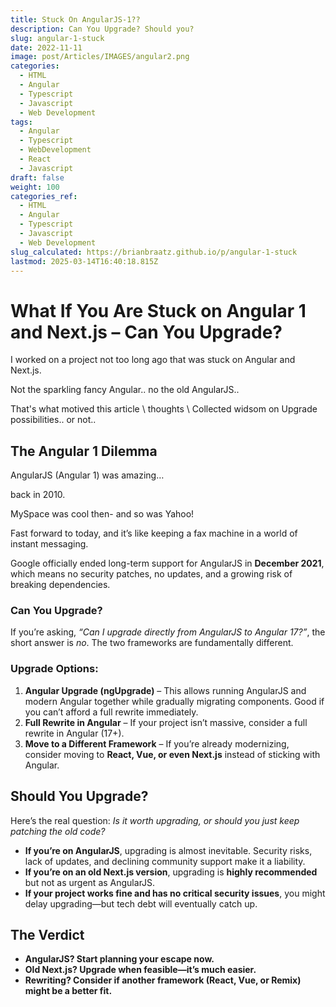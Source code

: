 ```yaml
---
title: Stuck On AngularJS-1??
description: Can You Upgrade? Should you?
slug: angular-1-stuck
date: 2022-11-11
image: post/Articles/IMAGES/angular2.png
categories:
  - HTML
  - Angular
  - Typescript
  - Javascript
  - Web Development
tags:
  - Angular
  - Typescript
  - WebDevelopment
  - React
  - Javascript
draft: false
weight: 100
categories_ref:
  - HTML
  - Angular
  - Typescript
  - Javascript
  - Web Development
slug_calculated: https://brianbraatz.github.io/p/angular-1-stuck
lastmod: 2025-03-14T16:40:18.815Z
---
```

<!-- 
---

## title: "What If You Are Stuck on Angular 1 and Next.js – Can You Upgrade?" date: 2025-02-20 description: "Exploring upgrade paths from Angular 1 and Next.js, and whether it’s worth the effort." tags: [AngularJS, Next.js, Migration, Web Development, JavaScript]
-->

# What If You Are Stuck on Angular 1 and Next.js – Can You Upgrade?

I worked on a project not too long ago that was stuck on Angular and Next.js.

Not the sparkling fancy Angular.. no the old AngularJS..

That's what motived this article \ thoughts \ Collected widsom on Upgrade possibilities.. or not..

<!-- 
So, you're stuck maintaining an old Angular 1 app and a Next.js project, and you're wondering if you can upgrade. Maybe you inherited this mess, or maybe you've just been putting it off for too long. Either way, let’s talk about your options, the challenges, and whether upgrading is even worth the effort.
-->

## The Angular 1 Dilemma

AngularJS (Angular 1) was amazing…

back in 2010.

MySpace was cool then- and so was Yahoo!

Fast forward to today, and it’s like keeping a fax machine in a world of instant messaging.

Google officially ended long-term support for AngularJS in **December 2021**, which means no security patches, no updates, and a growing risk of breaking dependencies.

### Can You Upgrade?

If you’re asking, *“Can I upgrade directly from AngularJS to Angular 17?”*, the short answer is *no*. The two frameworks are fundamentally different.

### Upgrade Options:

1. **Angular Upgrade (ngUpgrade)** – This allows running AngularJS and modern Angular together while gradually migrating components. Good if you can’t afford a full rewrite immediately.
2. **Full Rewrite in Angular** – If your project isn’t massive, consider a full rewrite in Angular (17+).
3. **Move to a Different Framework** – If you’re already modernizing, consider moving to **React, Vue, or even Next.js** instead of sticking with Angular.

## Should You Upgrade?

Here’s the real question: *Is it worth upgrading, or should you just keep patching the old code?*

* **If you’re on AngularJS**, upgrading is almost inevitable. Security risks, lack of updates, and declining community support make it a liability.
* **If you’re on an old Next.js version**, upgrading is **highly recommended** but not as urgent as AngularJS.
* **If your project works fine and has no critical security issues**, you might delay upgrading—but tech debt will eventually catch up.

## The Verdict

* **AngularJS? Start planning your escape now.**
* **Old Next.js? Upgrade when feasible—it’s much easier.**
* **Rewriting? Consider if another framework (React, Vue, or Remix) might be a better fit.**

<!-- 
Upgrading legacy code is always painful, but future-proofing your application will save you time, money, and headaches down the line. Good luck!

-->
